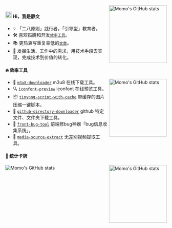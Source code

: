 <img align="right" alt="Momo's GitHub stats" src="http://upyun.luckly-mjw.cn/Assets/github-profile/4.png!/crop/630x600a0a0" height="180px"/>

#### <img src='https://qpluspicture.oss-cn-beijing.aliyuncs.com/6LjjQA/Hi.gif' alt='Hi' width="20"/> Hi，我是静文
- 💡  「二八原则」践行者，「引导型」教育者。
- 🛠  喜欢捣腾和开发[`效率工具`](http://blog.luckly-mjw.cn/tool-show/index.html)。
- 📚  更热衷写重复率低的[`文章`](https://segmentfault.com/u/momo707577045/articles?sort=vote)。
- 🔭  发掘生活、工作中的需求，用技术手段去实现，完成技术到价值的转化。

#### 🔥 效率工具

<img align="right" alt="Momo's GitHub stats" src="http://upyun.luckly-mjw.cn/Assets/github-profile/5.png!/crop/630x600a0a30" height="180px"/>

- 🎥️  [`m3u8-downloader`](https://github.com/Momo707577045/m3u8-downloader) m3u8 在线下载工具。
- 🔍  [`iconfont-preview`](https://github.com/Momo707577045/iconfont-preview) iconfont 在线预览工具。
- 📦  [`tinypng-script-with-cache`](https://github.com/Momo707577045/tinypng-script-with-cache) 带缓存的图片压缩一键脚本。
- 📂  [`github-directory-downloader`](https://github.com/Momo707577045/github-directory-downloader) github 特定文件、文件夹下载工具。
- 🔧  [`front-bug-tool`](https://segmentfault.com/a/1190000017271720) 前端修bug神器「bug信息收集系统」。
- 🔧  [`media-source-extract`](https://segmentfault.com/a/1190000025182822) 无差别视频提取工具。

#### 🔰 统计卡牌

<img align="left" alt="Momo's GitHub stats" src="https://github-readme-stats.vercel.app/api?username=Momo707577045&show_icons=true&hide_border=true&cache_seconds=1900&theme=vue-dark"/>

<img align="right" alt="Momo's GitHub stats" src="http://upyun.luckly-mjw.cn/Assets/github-profile/6.png" height="180px"/>

